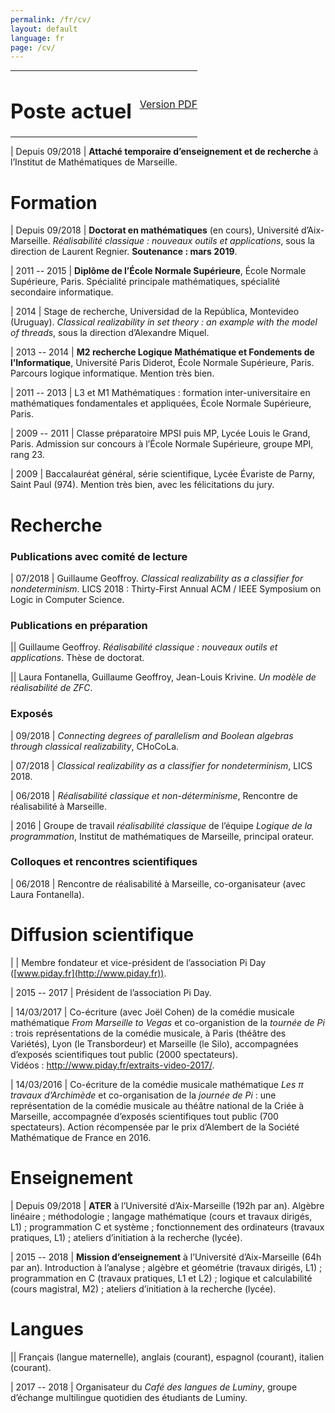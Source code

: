 ```yaml
---
permalink: /fr/cv/
layout: default
language: fr
page: /cv/
---
```

<style>
	table td { padding: 0; vertical-align: top; text-align: right; width: 8rem; }
	table td + td {
	  vertical-align: top; text-align: left; width: auto; padding-left: .8rem; }
</style>

<table style="width: 100%; margin: 0;"><tr>
	<td style="text-align: left; width: auto;"><h1>Poste actuel</h1></td>
	<td style="text-align: right; vertical-align: middle;"><a href="/docs/cv-guillaume-geoffroy-fr.pdf">Version PDF</a></td>
</tr></table>

| Depuis 09/2018 | **Attaché temporaire d’enseignement et de recherche** à l’Institut de Mathématiques de Marseille.

Formation
=========

| Depuis 09/2018 | **Doctorat en mathématiques** (en cours), Université d’Aix-Marseille. *Réalisabilité classique : nouveaux outils et applications*, sous la direction de Laurent Regnier. **Soutenance : mars 2019**.

|  2011 -- 2015  | **Diplôme de l’École Normale Supérieure**, École Normale Supérieure,    Paris. Spécialité principale mathématiques, spécialité secondaire informatique.

|      2014      | Stage de recherche, Universidad de la República, Montevideo (Uruguay). *Classical realizability in set theory : an example with the model of threads*, sous la direction d’Alexandre Miquel. 

|  2013 -- 2014  | **M2 recherche Logique Mathématique et Fondements de l’Informatique**,    Université Paris Diderot, École Normale Supérieure, Paris. Parcours logique informatique. Mention très bien.

|  2011 -- 2013  | L3 et M1 Mathématiques : formation inter-universitaire en mathématiques fondamentales et appliquées, École Normale Supérieure, Paris.

|  2009 -- 2011  | Classe préparatoire MPSI puis MP, Lycée Louis le Grand, Paris. Admission sur concours à l’École Normale Supérieure, groupe MPI, rang 23.

|      2009      | Baccalauréat général, série scientifique, Lycée Évariste de Parny, Saint Paul (974). Mention très bien, avec les félicitations du jury.
 
Recherche
=========

### Publications avec comité de lecture 

|    07/2018     | Guillaume Geoffroy. *Classical realizability as a classifier for nondeterminism*. LICS 2018 : Thirty-First Annual ACM / IEEE Symposium on Logic in Computer Science.
 
### Publications en préparation 

|| Guillaume Geoffroy. *Réalisabilité classique : nouveaux outils et applications*. Thèse de doctorat.

|| Laura Fontanella, Guillaume Geoffroy, Jean-Louis Krivine. *Un modèle de réalisabilité de ZFC*.

### Exposés

|     09/2018    | *Connecting degrees of parallelism and Boolean algebras through classical realizability*, CHoCoLa.

|     07/2018    | *Classical realizability as a classifier for nondeterminism*, LICS 2018.

|     06/2018    | *Réalisabilité classique et non-déterminisme*, Rencontre de réalisabilité à  Marseille.

|      2016      | Groupe de travail *réalisabilité classique* de l’équipe *Logique de la programmation*, Institut de mathématiques de Marseille, principal orateur.

### Colloques et rencontres scientifiques 

|     06/2018    | Rencontre de réalisabilité à Marseille, co-organisateur (avec Laura Fontanella).

Diffusion scientifique
======================

|                | Membre fondateur et vice-président de l’association Pi Day ([www.piday.fr](http://www.piday.fr)).

|  2015 -- 2017  | Président de l’association Pi Day. 

|   14/03/2017   | Co-écriture (avec Joël Cohen) de la comédie musicale mathématique *From Marseille to Vegas* et co-organistion de la *tournée de Pi* : trois représentations de la comédie musicale, à Paris (théâtre des Variétés), Lyon (le Transbordeur) et Marseille (le Silo), accompagnées d’exposés scientifiques tout public (2000 spectateurs).<BR> Vidéos : <http://www.piday.fr/extraits-video-2017/>.

|   14/03/2016   | Co-écriture de la comédie musicale mathématique *Les π travaux d’Archimède* et co-organisation de la *journée de Pi* : une représentation de la comédie musicale au théâtre national de la Criée à Marseille, accompagnée d’exposés scientifiques tout public (700 spectateurs). Action récompensée par le prix d’Alembert de la Société Mathématique de France en 2016. 

Enseignement
============

| Depuis 09/2018 | **ATER** à l’Université d’Aix-Marseille (192h par an). Algèbre linéaire ;    méthodologie ; langage mathématique (cours et travaux dirigés, L1) ; programmation C et système ; fonctionnement des ordinateurs (travaux pratiques, L1) ; ateliers d’initiation à la recherche (lycée).

|  2015 -- 2018  | **Mission d’enseignement** à l’Université d’Aix-Marseille (64h par an). Introduction à l’analyse ; algèbre et géométrie (travaux dirigés, L1) ; programmation en C (travaux pratiques, L1 et L2) ; logique et calculabilité (cours magistral, M2) ; ateliers d’initiation à la recherche (lycée). 

Langues
=======

|| Français (langue maternelle), anglais (courant), espagnol (courant), italien (courant). 

|  2017 -- 2018  |  Organisateur du *Café des langues de Luminy*, groupe d’échange multilingue quotidien des étudiants de Luminy.
